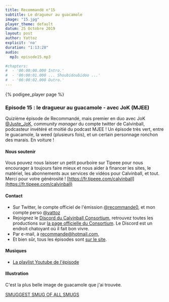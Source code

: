 ```yaml
---
title: Recommandé n°15
subtitle: Le dragueur au guacamole
image: "15.jpg"
player_theme: default
datum: 25 Octobre 2019
layout: post
author: Yattoz
explicit: 'no'
duration: "1:13:28"
audio:
  mp3: episode15.mp3

#chapters:
#  - '00:00:00.000 Intro.'
#  - '00:00:01.000 ... Shoubidoubidoo ...'
#  - '00:00:02.000 Outro.'
---
```


{% podigee_player page %}

### Episode 15 : le dragueur au guacamole - avec JoK (MJEE)

Quizième épisode de Recommandé, mais premier en duo avec JoK [@Juste\_JoK](https://twitter.com/Juste_JoK), *community manager* du compte twitter de Calvinball, podcasteur invétéré et moitié du podcast MJEE ! Un épisode très vert, entre le guacamole, la weed (plusieurs fois), et un certain personnage ronchon des marais. En voiture !

#### Nous soutenir 

Vous pouvez nous laisser un petit pourboire sur Tipeee pour nous encourager à toujours faire mieux et nous aider à financer les sites, le matériel, les abonnements aux services de vidéos pour Calvinball, et tout. Merci pour votre générosité ! [https://fr.tipeee.com/calvinball](https://fr.tipeee.com/calvinball)

#### Contact

- Sur Twitter, le compte officiel de l'émission [@recommande0](https://twitter.com/recommande0), et mon compte perso [@yattoz](https://twitter.com/yattoz)
- Rejoignez le [Discord du Calvinball Consortium](https://discord.gg/4RnA9v7), retrouvez toutes les productions sur [la page officielle du Consortium](https://calvinballradio.wordpress.com/). Le Discord est un endroit chatoyant où il fait bon vivre.
- Par e-mail, à [recommande@hotmail.com](mailto:recommande@hotmail.com),
- Et bien sûr, tous les épisodes sont [sur le site](https://recommande.duckdns.org).

#### Musiques

  * [La playlist Youtube de l'épisode](https://www.youtube.com/playlist?list=PLNjXbZkItxta80IPIxxJSgxgS2ERQ1imm)

#### Illustration

C'est la plus belle image de guacamole que j'ai trouvée.

[SMUGGEST SMUG OF ALL SMUGS](https://www.youtube.com/watch?v=tdi19AZvHkQ)
